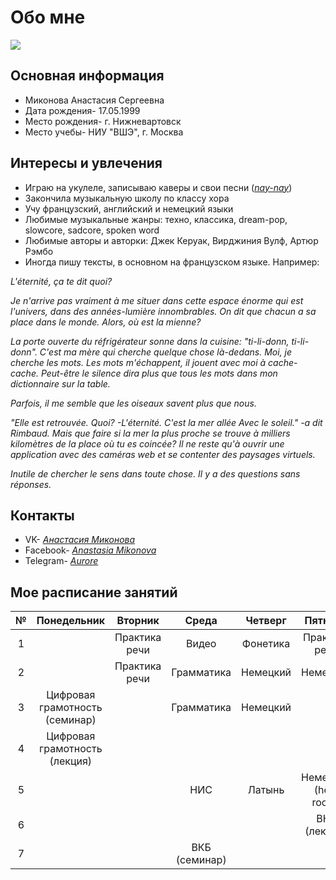 # Обо мне
![](https://pp.userapi.com/c824604/v824604456/95021/e-jg58iBjII.jpg)
## Основная информация
* Миконова Анастасия Сергеевна
* Дата рождения- 17.05.1999
* Место рождения- г. Нижневартовск
* Место учебы- НИУ "ВШЭ", г. Москва
## Интересы и увлечения
* Играю на укулеле, записываю каверы и свои песни ([*nay-nay*](https://m.vk.com/naynayclub))
* Закончила музыкальную школу по классу хора
* Учу французский, английский и немецкий языки
* Любимые музыкальные жанры: техно, классика, dream-pop, slowcore, sadcore, spoken word
* Любимые авторы и авторки: Джек Керуак, Вирджиния Вулф, Артюр Рэмбо
* Иногда пишу тексты, в основном на французском языке. Например:

_L'éternité, ça te dit quoi?_

_Je n'arrive pas vraiment à me situer dans cette espace énorme qui est l'univers, dans des années-lumière innombrables.
On dit que chacun a sa place dans le monde. Alors, où est la mienne?_

_La porte ouverte du réfrigérateur sonne dans la cuisine: "ti-li-donn, ti-li-donn". C'est ma mère qui cherche quelque chose là-dedans. Moi, je cherche les mots._
_Les mots m'échappent, il jouent avec moi à cache-cache. Peut-être le silence dira plus que tous les mots dans mon dictionnaire sur la table._

_Parfois, il me semble que les oiseaux savent plus que nous._

_"Elle est retrouvée.
Quoi? -L'éternité. 
C'est la mer allée 
Avec le soleil."_
                          _-a dit Rimbaud._
_Mais que faire si la mer la plus proche se trouve à milliers kilomètres de la place où tu es coincée? Il ne reste qu'à ouvrir une application avec des caméras web et se contenter des paysages virtuels._

_Inutile de chercher le sens dans toute chose. Il y a des questions sans réponses._

## Контакты
* VK- [*Анастасия Миконова*](https://m.vk.com/pthtt)
* Facebook- [*Anastasia Mikonova*](https://www.facebook.com/a.mikonova)
* Telegram- [*Aurore*](https://t.me/auroredubois)
## Мое расписание занятий
**№**|**Понедельник**|**Вторник**|**Среда**|**Четверг**|**Пятница**
:---:|:---:|:---:|:---:|:---:|:---:
1||Практика речи|Видео|Фонетика|Практика речи
2||Практика речи|Грамматика|Немецкий|Немецкий
3|Цифровая грамотность (семинар)||Грамматика|Немецкий|
4|Цифровая грамотность (лекция)||||
5|||НИС|Латынь|Немецкий (help room)
6|||||ВКБ (лекция)
7|||ВКБ (семинар)||

